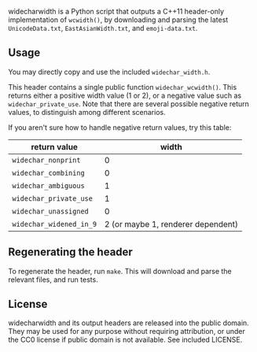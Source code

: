 widecharwidth is a Python script that outputs a C++11 header-only implementation of `wcwidth()`, by downloading and parsing the latest `UnicodeData.txt`, `EastAsianWidth.txt`, and `emoji-data.txt`.

## Usage

You may directly copy and use the included `widechar_width.h`.

This header contains a single public function `widechar_wcwidth()`. This returns either a positive width value (1 or 2), or a negative value such as `widechar_private_use`. Note that there are several possible negative return values, to distinguish among different scenarios.

If you aren't sure how to handle negative return values, try this table:

 | return value            | width |
 |-------------------------|---|
 | `widechar_nonprint`     | 0 |
 | `widechar_combining`    | 0 |
 | `widechar_ambiguous`    | 1 |
 | `widechar_private_use`  | 1 |
 | `widechar_unassigned`   | 0 |
 | `widechar_widened_in_9` | 2 (or maybe 1, renderer dependent) |

## Regenerating the header

To regenerate the header, run `make`. This will download and parse the relevant files, and run tests.

## License

widecharwidth and its output headers are released into the public domain. They may be used for any purpose without requiring attribution, or under the CC0 license if public domain is not available. See included LICENSE.
